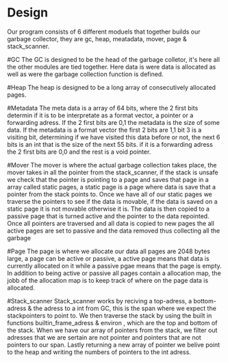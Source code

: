 # Design

Our program consists of 6 different moduels that together builds our garbage collector, they are gc, heap, meatadata, mover, page & stack_scanner. 

#GC
The GC is designed to be the head of the garbage colletor, it's here all the other modules are tied together. Here data is were data is allocated as well as were the garbage collection function is defined. 

#Heap
The heap is designed to be a long array of consecutively allocated pages. 

#Metadata
The meta data is a array of 64 bits, where the 2 first bits determin if it is to be interpretate as a format vector, a pointer or a forwarding adress.
If the 2 first bits are  0,1 the metadata is the size of some data. If the metadata is a format vector the first 2 bits are 1,1 bit 3 is a visiting bit, determining if we have visited this data before or not, the next 6 bits is an int that is the size of the next 55 bits. if it is a forwarding adress the 2 first bits are 0,0 and the rest is a void pointer.

#Mover
The mover is where the actual garbage collection takes place, the mover takes in all the pointer from the stack_scanner, if the stack is unsafe we check that the pointer is pointing to a page and saves that page in a array called static pages, a static page is a page where data is save that a pointer from the stack points to. Once we have all of our static pages we traverse the pointers to see if the data is movable, if the data is saved on a static page it is not movable otherwise it is. The data is then copied to a passive page that is turned active and the pointer to the data repointed. Once all pointers are traversed and all data is copied to new pages the all active pages are set to passive and the data removed thus collecting all the garbage

#Page
The page is where we allocate our data all pages are 2048 bytes large, a page can be active or passive, a active page means that data is currently allocated on it while a passive pgae means that the page is empty. In addition to being active or passive all pages contain a allocation map, the jobb of the allocation map is to keep track of where on the page data is allocated.

#Stack_scanner
Stack_scanner works by reciving a top-adress, a bottom-adress & the adress to a int from GC, this is the span where we expect the stackpointers to point to. We then traverse the stack by using the built in functions builtin_frame_adress & environ , which are the top and bottom of the stack. When we have our array of pointers from the stack, we filter out adresses that we are sertain are not pointer and pointers that are not pointers to our span. Lastly returning a new array of pointer we belive point to the heap and writing the numbers of pointers to the int adress. 
